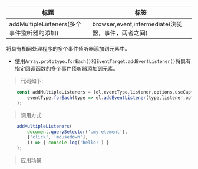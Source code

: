 |  标题   | 标签  |
|  ----  | ----  |
| addMultipleListeners(多个事件监听器的添加) | browser,event,intermediate(浏览器，事件，两者之间) |

将具有相同处理程序的多个事件侦听器添加到元素中。

* 使用`Array.prototype.forEach()`和`EventTarget.addEventListener()`将具有指定回调函数的多个事件侦听器添加到元素。

> 代码如下:

```js
    const addMultipleListeners = (el,eventType,listener,options,useCapture) => (
        eventType.forEach(type => el.addEventListener(type,listener,options,useCapture))
    );
```

> 调用方式:

```js
    addMultipleListeners(
        document.querySelector('.my-element'),
        ['click', 'mousedown'],
        () => { console.log('hello!') }
    );
```

> 应用场景